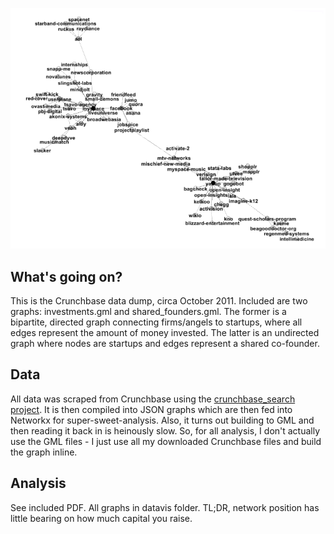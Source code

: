 ![Shared Founders](https://github.com/astanway/Crunchbase-Network-Analysis/raw/master/datavis/shared_founders.png)

## What's going on?
This is the Crunchbase data dump, circa October 2011. Included are two graphs: investments.gml and shared_founders.gml. The former is a bipartite, directed graph connecting firms/angels to startups, where all edges represent the amount of money invested. The latter is an undirected graph where nodes are startups and edges represent a shared co-founder.

## Data
All data was scraped from Crunchbase using the
[crunchbase_search project](https://github.com/dbasch/crunchbase_search). It is then compiled into JSON graphs which are then fed into Networkx for super-sweet-analysis. Also, it turns out building to GML and then reading it back in is heinously slow. So, for all analysis, I don't actually use the GML files - I just use all my downloaded Crunchbase files and build the graph inline.

## Analysis
See included PDF. All graphs in datavis folder. TL;DR, network position has little bearing on how much capital you raise.
